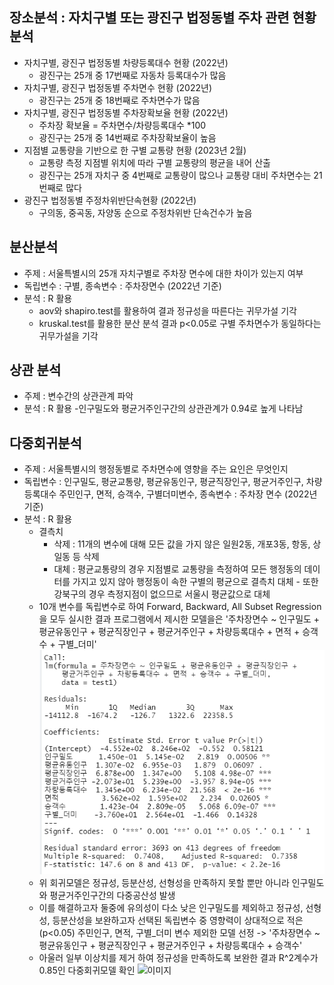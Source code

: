 ## 장소분석 : 자치구별 또는 광진구 법정동별 주차 관련 현황 분석
- 자치구별, 광진구 법정동별 차량등록대수 현황 (2022년)
    - 광진구는 25개 중 17번째로 자동차 등록대수가 많음
- 자치구별, 광진구 법정동별 주차면수 현황 (2022년)
    - 광진구는 25개 중 18번째로 주차면수가 많음
- 자치구별, 광진구 법정동별 주차장확보율 현황 (2022년)
    - 주차장 확보율 = 주차면수/차량등록대수 *100 
    - 광진구는 25개 중 14번째로 주차장확보율이 높음
- 지점별 교통량을 기반으로 한 구별 교통량 현황 (2023년 2월)
    - 교통량 측정 지점별 위치에 따라 구별 교통량의 평균을 내어 산출
    - 광진구는 25개 자치구 중 4번째로 교통량이 많으나 교통량 대비 주차면수는 21번째로 많다
- 광진구 법정동별 주정차위반단속현황 (2022년)
    - 구의동, 중곡동, 자양동 순으로 주정차위반 단속건수가 높음

## 분산분석 
- 주제 : 서울특별시의 25개 자치구별로 주차장 면수에 대한 차이가 있는지 여부
- 독립변수 : 구별, 종속변수 : 주차장면수 (2022년 기준)
- 분석 : R 활용
  - aov와 shapiro.test를 활용하여 결과 정규성을 따른다는 귀무가설 기각
  - kruskal.test를 활용한 분산 분석 결과 p<0.05로 구별 주차면수가 동일하다는 귀무가설을 기각

## 상관 분석 
- 주제 : 변수간의 상관관계 파악
- 분석 : R 활용
  -인구밀도와 평균거주인구간의 상관관계가 0.94로 높게 나타남

## 다중회귀분석 
- 주제 : 서울특별시의 행정동별로 주차면수에 영향을 주는 요인은 무엇인지 
- 독립변수 : 인구밀도, 평균교통량, 평균유동인구, 평균직장인구, 평균거주인구, 차량등록대수 주민인구, 면적, 승객수, 구별더미변수, 종속변수 : 주차장 면수 (2022년 기준)
- 분석 : R 활용 
  - 결측치 
    - 삭제 : 11개의 변수에 대해 모든 값을 가지 않은 일원2동, 개포3동, 항동, 상일동 등 삭제
    - 대체 : 평균교통량의 경우 지점별로 교통량을 측정하여 모든 행정동의 데이터를 가지고 있지 않아 행정동이 속한 구별의 평균으로 결측치 대체
          - 또한 강북구의 경우 측정지점이 없으므로 서울시 평균값으로 대체    
  - 10개 변수를 독립변수로 하여 Forward, Backward, All Subset Regression을 모두 실시한 결과 프로그램에서 제시한 모델을은 '주차장면수 ~ 인구밀도 + 평균유동인구 + 평균직장인구 + 평균거주인구 + 차량등록대수 + 면적 + 승객수 + 구별_더미'  
  ![이미지](캡처.PNG) 
  - 위 회귀모델은 정규성, 등분산성, 선형성을 만족하지 못할 뿐만 아니라 인구밀도와 평균거주인구간의 다중공산성 발생
  - 이를 해결하고자 둘중에 유의성이 다소 낮은 인구밀도를 제외하고 정규성, 선형성, 등분산성을 보완하고자  선택된 독립변수 중 영향력이 상대적으로 적은(p<0.05) 주민인구, 면적, 구별_더미 변수 제외한 모델 선정 -> '주차장면수 ~ 평균유동인구 + 평균직장인구 + 평균거주인구 + 차량등록대수 + 승객수' 
  - 아울러 일부 이상치를 제거 하여 정규성을 만족하도록 보완한 결과 R^2계수가 0.85인 다중회귀모델 확인
  ![이미지](다중회귀모델.PNG) 

  
